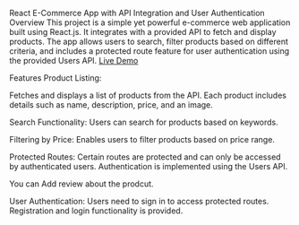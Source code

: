 React E-Commerce App with API Integration and User Authentication
Overview
This project is a simple yet powerful e-commerce web application built using React.js. It integrates with a provided API to fetch and display products. The app allows users to search, filter products based on different criteria, and includes a protected route feature for user authentication using the provided Users API.
[Live Demo](https://digital-stores.netlify.app)

Features
Product Listing:

Fetches and displays a list of products from the API.
Each product includes details such as name, description, price, and an image.

Search Functionality:
Users can search for products based on keywords.

Filtering by Price:
Enables users to filter products based on price range.

Protected Routes:
Certain routes are protected and can only be accessed by authenticated users.
Authentication is implemented using the Users API.

You can Add review about the prodcut.

User Authentication:
Users need to sign in to access protected routes.
Registration and login functionality is provided.
